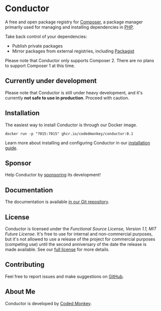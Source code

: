 # Conductor

A free and open package registry for [Composer][composer], a package manager primarily used for managing and installing
dependencies in [PHP][php].

Take back control of your dependencies:
- Publish private packages
- Mirror packages from external registries, including [Packagist][packagist]

Please note that Conductor only supports Composer 2. There are no plans to support Composer 1 at this time.

## Currently under development

Please note that Conductor is still under heavy development, and it's currently **not safe to use in production**.
Proceed with caution.

## Installation

The easiest way to install Conductor is through our Docker image.

```shell
docker run -p "7015:7015" ghcr.io/codedmonkey/conductor:0.1
```

Learn more about installing and configuring Conductor in our [installation guide][docs-install].

## Sponsor

Help Conductor by [sponsoring][codedmonkey-sponsor] its development!

## Documentation

The documentation is available [in our Git repository][docs].

## License

Conductor is licensed under the _Functional Source License, Version 1.1, MIT Future License_. It's free to use for
internal and non-commercial purposes, but it's not allowed to use a release of the project for commercial
purposes (competing use) until the second anniversary of the date the release is made available. See our
[full license][license] for more details.

## Contributing

Feel free to report issues and make suggestions on [GitHub][github-issues].

## About Me

Conductor is developed by [Coded Monkey][codedmonkey].

[codedmonkey]: https://www.codedmonkey.com
[codedmonkey-sponsor]: https://www.codedmonkey.com/sponsor?project=conductor
[composer]: https://getcomposer.org
[docs]: docs/readme.md
[docs-install]: docs/install.md
[github-issues]: https://github.com/codedmonkey/conductor/issues
[license]: license.md
[packagist]: https://packagist.org
[php]: https://php.net
